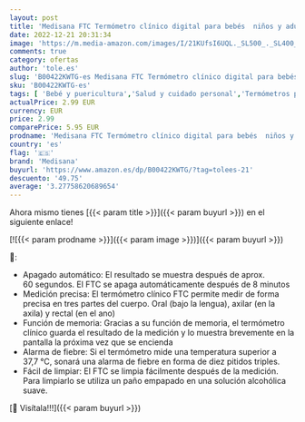 ```yaml
---
layout: post
title: 'Medisana FTC Termómetro clínico digital para bebés  niños y adultos  oral  axilar o rectal  a prueba de agua con alarma de fiebre  Color Blanco'
date: 2022-12-21 20:31:34
image: 'https://m.media-amazon.com/images/I/21KUfsI6UQL._SL500_._SL400_.jpg'
comments: true
category: ofertas
author: 'tole.es'
slug: 'B00422KWTG-es Medisana FTC Termómetro clínico digital para bebés niños y...'
sku: 'B00422KWTG-es'
tags: [ 'Bebé y puericultura','Salud y cuidado personal','Termómetros para bebé','bebés','medisana','🇪🇸', ]
actualPrice: 2.99 EUR
currency: EUR
price: 2.99
comparePrice: 5.95 EUR
prodname: 'Medisana FTC Termómetro clínico digital para bebés  niños y adultos  oral  axilar o rectal  a prueba de agua con alarma de fiebre  Color Blanco'
country: 'es'
flag: '🇪🇸'
brand: 'Medisana'
buyurl: 'https://www.amazon.es/dp/B00422KWTG/?tag=tolees-21'
descuento: '49.75'
average: '3.27758620689654'
---
```


Ahora mismo tienes [{{< param title >}}]({{< param buyurl >}}) en el siguiente enlace!

[![{{< param prodname >}}]({{< param image >}})]({{< param buyurl >}})

🔎:

- Apagado automático: El resultado se muestra después de aprox. 60 segundos. El FTC se apaga automáticamente después de 8 minutos
- Medición precisa: El termómetro clínico FTC permite medir de forma precisa en tres partes del cuerpo. Oral (bajo la lengua), axilar (en la axila) y rectal (en el ano)
- Función de memoria: Gracias a su función de memoria, el termómetro clínico guarda el resultado de la medición y lo muestra brevemente en la pantalla la próxima vez que se encienda
- Alarma de fiebre: Si el termómetro mide una temperatura superior a 37,7 °C, sonará una alarma de fiebre en forma de diez pitidos triples.
- Fácil de limpiar: El FTC se limpia fácilmente después de la medición. Para limpiarlo se utiliza un paño empapado en una solución alcohólica suave.

[🛒 Visítala!!!]({{< param buyurl >}})
